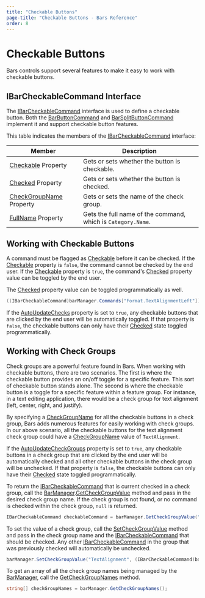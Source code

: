 ```yaml
---
title: "Checkable Buttons"
page-title: "Checkable Buttons - Bars Reference"
order: 8
---
```

# Checkable Buttons

Bars controls support several features to make it easy to work with checkable buttons.

## IBarCheckableCommand Interface

The [IBarCheckableCommand](xref:ActiproSoftware.UI.WinForms.Controls.Bars.IBarCheckableCommand) interface is used to define a checkable button.  Both the [BarButtonCommand](xref:ActiproSoftware.UI.WinForms.Controls.Bars.BarButtonCommand) and [BarSplitButtonCommand](xref:ActiproSoftware.UI.WinForms.Controls.Bars.BarSplitButtonCommand) implement it and support checkable button features.

This table indicates the members of the [IBarCheckableCommand](xref:ActiproSoftware.UI.WinForms.Controls.Bars.IBarCheckableCommand) interface:

| Member | Description |
|-----|-----|
| [Checkable](xref:ActiproSoftware.UI.WinForms.Controls.Bars.IBarCheckableCommand.Checkable) Property | Gets or sets whether the button is checkable. |
| [Checked](xref:ActiproSoftware.UI.WinForms.Controls.Bars.IBarCheckableCommand.Checked) Property | Gets or sets whether the button is checked. |
| [CheckGroupName](xref:ActiproSoftware.UI.WinForms.Controls.Bars.IBarCheckableCommand.CheckGroupName) Property | Gets or sets the name of the check group. |
| [FullName](xref:ActiproSoftware.UI.WinForms.Controls.Bars.IBarCheckableCommand.FullName) Property | Gets the full name of the command, which is `Category.Name`. |

## Working with Checkable Buttons

A command must be flagged as [Checkable](xref:ActiproSoftware.UI.WinForms.Controls.Bars.IBarCheckableCommand.Checkable) before it can be checked.  If the [Checkable](xref:ActiproSoftware.UI.WinForms.Controls.Bars.IBarCheckableCommand.Checkable) property is `false`, the command cannot be checked by the end user.  If the [Checkable](xref:ActiproSoftware.UI.WinForms.Controls.Bars.IBarCheckableCommand.Checkable) property is `true`, the command's [Checked](xref:ActiproSoftware.UI.WinForms.Controls.Bars.IBarCheckableCommand.Checked) property value can be toggled by the end user.

The [Checked](xref:ActiproSoftware.UI.WinForms.Controls.Bars.IBarCheckableCommand.Checked) property value can be toggled programmatically as well.

```csharp
((IBarCheckableCommand)barManager.Commands["Format.TextAlignmentLeft"]).Checked = true;
```

If the [AutoUpdateChecks](xref:ActiproSoftware.UI.WinForms.Controls.Bars.BarManager.AutoUpdateChecks) property is set to `true`, any checkable buttons that are clicked by the end user will be automatically toggled.  If that property is `false`, the checkable buttons can only have their [Checked](xref:ActiproSoftware.UI.WinForms.Controls.Bars.IBarCheckableCommand.Checked) state toggled programmatically.

## Working with Check Groups

Check groups are a powerful feature found in Bars.  When working with checkable buttons, there are two scenarios.  The first is where the checkable button provides an on/off toggle for a specific feature.  This sort of checkable button stands alone.  The second is where the checkable button is a toggle for a specific feature within a feature group.  For instance, in a text editing application, there would be a check group for text alignment (left, center, right, and justify).

By specifying a [CheckGroupName](xref:ActiproSoftware.UI.WinForms.Controls.Bars.IBarCheckableCommand.CheckGroupName) for all the checkable buttons in a check group, Bars adds numerous features for easily working with check groups.  In our above scenario, all the checkable buttons for the text alignment check group could have a [CheckGroupName](xref:ActiproSoftware.UI.WinForms.Controls.Bars.IBarCheckableCommand.CheckGroupName) value of `TextAlignment`.

If the [AutoUpdateCheckGroups](xref:ActiproSoftware.UI.WinForms.Controls.Bars.BarManager.AutoUpdateCheckGroups) property is set to `true`, any checkable buttons in a check group that are clicked by the end user will be automatically checked and all other checkable buttons in the check group will be unchecked.  If that property is `false`, the checkable buttons can only have their [Checked](xref:ActiproSoftware.UI.WinForms.Controls.Bars.IBarCheckableCommand.Checked) state toggled programmatically.

To return the [IBarCheckableCommand](xref:ActiproSoftware.UI.WinForms.Controls.Bars.IBarCheckableCommand) that is current checked in a check group, call the [BarManager](xref:ActiproSoftware.UI.WinForms.Controls.Bars.BarManager).[GetCheckGroupValue](xref:ActiproSoftware.UI.WinForms.Controls.Bars.BarManager.GetCheckGroupValue*) method and pass in the desired check group name.  If the check group is not found, or no command is checked within the check group, `null` is returned.

```csharp
IBarCheckableCommand checkableCommand = barManager.GetCheckGroupValue("TextAlignment");
```

To set the value of a check group, call the [SetCheckGroupValue](xref:ActiproSoftware.UI.WinForms.Controls.Bars.BarManager.SetCheckGroupValue*) method and pass in the check group name and the [IBarCheckableCommand](xref:ActiproSoftware.UI.WinForms.Controls.Bars.IBarCheckableCommand) that should be checked.  Any other [IBarCheckableCommand](xref:ActiproSoftware.UI.WinForms.Controls.Bars.IBarCheckableCommand) in the group that was previously checked will automatically be unchecked.

```csharp
barManager.SetCheckGroupValue("TextAlignment", (IBarCheckableCommand)barManager.Commands["Format.TextAlignmentLeft"]);
```

To get an array of all the check group names being managed by the [BarManager](xref:ActiproSoftware.UI.WinForms.Controls.Bars.BarManager), call the [GetCheckGroupNames](xref:ActiproSoftware.UI.WinForms.Controls.Bars.BarManager.GetCheckGroupNames*) method.

```csharp
string[] checkGroupNames = barManager.GetCheckGroupNames();
```
